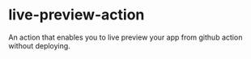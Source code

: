 # live-preview-action
An action that enables you to live preview your app from github action without deploying.
